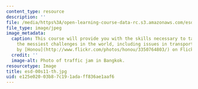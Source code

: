 ```yaml
---
content_type: resource
description: ''
file: /media/https%3A/open-learning-course-data-rc.s3.amazonaws.com/esd-00-introduction-to-engineering-systems-spring-2011/e125e02003b87c191adaff836ae1aaf6_esd-00s11-th.jpg
file_type: image/jpeg
image_metadata:
  caption: This course will provide you with the skills necessary to tackle some of
    the messiest challenges in the world, including issues in transportation. (Image
    by [Honou](http://www.flickr.com/photos/honou/3350764803/) on Flickr.)
  credit: ''
  image-alt: Photo of traffic jam in Bangkok.
resourcetype: Image
title: esd-00s11-th.jpg
uid: e125e020-03b8-7c19-1ada-ff836ae1aaf6
---
```

